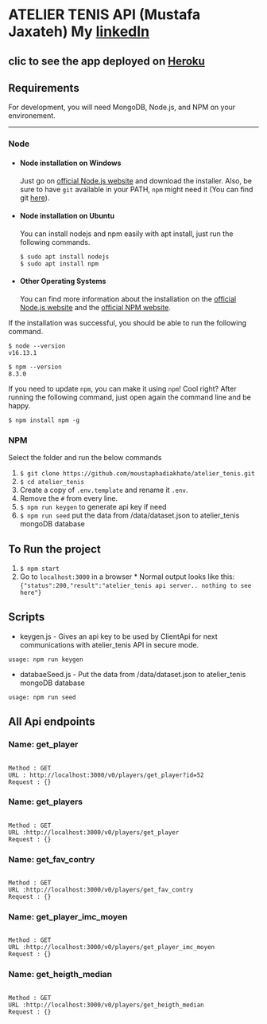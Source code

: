 # ATELIER TENIS API (Mustafa Jaxateh) My [linkedIn](https://www.linkedin.com/in/mustafa-jaxateh-869214128/) 

clic to see the app deployed on [Heroku]( https://atelier-tenis.herokuapp.com/) 
---
## Requirements

For development, you will need MongoDB, Node.js, and NPM on your environement.

---

### Node
- #### Node installation on Windows

  Just go on [official Node.js website](https://nodejs.org/) and download the installer.
Also, be sure to have `git` available in your PATH, `npm` might need it (You can find git [here](https://git-scm.com/)).

- #### Node installation on Ubuntu

  You can install nodejs and npm easily with apt install, just run the following commands.

      $ sudo apt install nodejs
      $ sudo apt install npm

- #### Other Operating Systems
  You can find more information about the installation on the [official Node.js website](https://nodejs.org/) and the [official NPM website](https://npmjs.org/).

If the installation was successful, you should be able to run the following command.

    $ node --version
    v16.13.1

    $ npm --version
    8.3.0

If you need to update `npm`, you can make it using `npm`! Cool right? After running the following command, just open again the command line and be happy.

    $ npm install npm -g

### NPM

Select the folder and run the below commands

  1. `$ git clone https://github.com/moustaphadiakhate/atelier_tenis.git`
  2. `$ cd atelier_tenis`
  3. Create a copy of `.env.template` and rename it `.env`.
  4. Remove the `#` from every line.
  5. `$ npm run keygen` to generate api key if need
  5. `$ npm run seed` put the data from /data/dataset.json to atelier_tenis mongoDB database

## To Run the project

  1. `$ npm start`
  2. Go to `localhost:3000` in a browser
    * Normal output looks like this:
    `{"status":200,"result":"atelier_tenis api server.. nothing to see here"}`

## Scripts

 * keygen.js - Gives an api key to be used by ClientApi for next communications with atelier_tenis API in secure mode.
```
usage: npm run keygen
```

 * databaeSeed.js - Put the data from /data/dataset.json to atelier_tenis mongoDB database
```
usage: npm run seed
```


## All Api endpoints

### Name: get_player
```

Method : GET
URL : http://localhost:3000/v0/players/get_player?id=52
Request : {}
```

### Name: get_players
```

Method : GET
URL :http://localhost:3000/v0/players/get_player
Request : {}
```
### Name: get_fav_contry
```

Method : GET
URL :http://localhost:3000/v0/players/get_fav_contry
Request : {}
```
### Name: get_player_imc_moyen
```

Method : GET
URL :http://localhost:3000/v0/players/get_player_imc_moyen
Request : {}
```
### Name: get_heigth_median
```

Method : GET
URL :http://localhost:3000/v0/players/get_heigth_median
Request : {}
```

